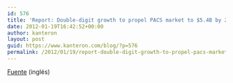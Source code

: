 ```yaml
---
id: 576
title: 'Report: Double-digit growth to propel PACS market to $5.4B by 2017'
date: 2012-01-19T16:42:52+00:00
author: kanteron
layout: post
guid: https://www.kanteron.com/blog/?p=576
permalink: /2012/01/19/report-double-digit-growth-to-propel-pacs-market-to-5-4b-by-2017/
---
```

<a title="https://www.healthimaging.com/index.php?option=com_articles&article=31270" href="https://www.healthimaging.com/index.php?option=com_articles&article=31270" target="_blank">Fuente</a> (inglés)
